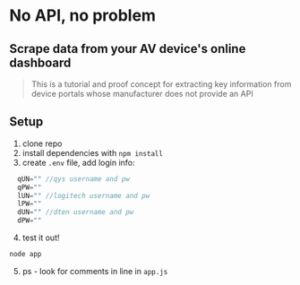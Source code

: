
# No API, no problem

## Scrape data from your AV device's online dashboard

> This is a tutorial and proof concept for extracting key information from device portals whose manufacturer does not provide an API

## Setup

1. clone repo
2. install dependencies with `npm install`
3. create `.env` file, add login info:

  ```js
    qUN="" //qys username and pw
    qPW=""
    lUN="" //logitech username and pw
    lPW=""
    dUN="" //dten username and pw
    dPW=""
  ```

4. test it out!

  ```js
  node app
  ```

5. ps - look for comments in line in `app.js`
